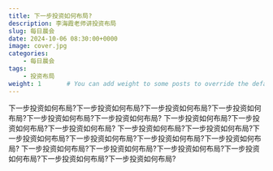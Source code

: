 ```yaml
---
title: 下一步投资如何布局?
description: 李海霞老师讲投资布局
slug: 每日晨会
date: 2024-10-06 08:30:00+0000
image: cover.jpg
categories:
    - 每日晨会
tags:
    - 投资布局
weight: 1       # You can add weight to some posts to override the default sorting (date descending)
---
```

下一步投资如何布局?下一步投资如何布局?下一步投资如何布局?下一步投资如何布局?下一步投资如何布局?下一步投资如何布局?
下一步投资如何布局?下一步投资如何布局?下一步投资如何布局?
下一步投资如何布局?下一步投资如何布局?下一步投资如何布局?下一步投资如何布局?下一步投资如何布局?下一步投资如何布局?
下一步投资如何布局?下一步投资如何布局?下一步投资如何布局?下一步投资如何布局?下一步投资如何布局?下一步投资如何布局?
